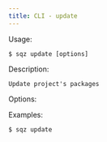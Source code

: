 ```yaml
---
title: CLI - update
---
```

 
 Usage: 

    $ sqz update [options]

 Description:

    Update project's packages

 Options:


 Examples:

    $ sqz update 
